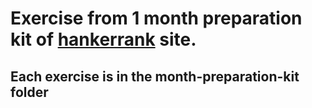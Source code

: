 # Exercise from 1 month preparation kit of [hankerrank](https://www.hackerrank.com/) site.

## Each exercise is in the month-preparation-kit folder
